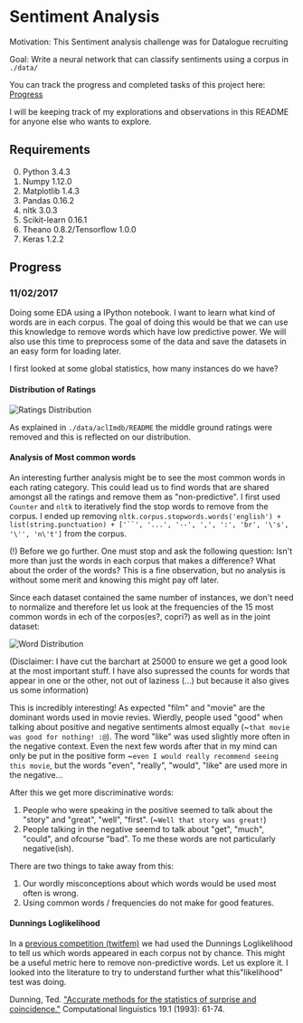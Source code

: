 # Sentiment Analysis

Motivation: This Sentiment analysis challenge was for Datalogue recruiting

Goal: Write a neural network that can classify sentiments using a corpus in `./data/`

You can track the progress and completed tasks of this project here: [Progress](https://github.com/zafarali/sentiment.datalogue/projects/1)

I will be keeping track of my explorations and observations in this README for anyone else who wants to explore.


## Requirements

0. Python 3.4.3
1. Numpy 1.12.0
2. Matplotlib 1.4.3
3. Pandas 0.16.2
5. nltk 3.0.3
4. Scikit-learn 0.16.1
5. Theano 0.8.2/Tensorflow 1.0.0
6. Keras 1.2.2

## Progress

### 11/02/2017

Doing some EDA using a IPython notebook. I want to learn what kind of words are in each corpus. The goal of doing this would be that we can use this knowledge to remove words which have low predictive power. We will also use this time to preprocess some of the data and save the datasets in an easy form for loading later.

I first looked at some global statistics, how many instances do we have?

#### Distribution of Ratings

![Ratings Distribution](https://cloud.githubusercontent.com/assets/6295292/22858576/6ca32df0-f08f-11e6-8a88-048db20a3f34.png)

As explained in `./data/aclImdb/README` the middle ground ratings were removed and this is reflected on our distribution. 

#### Analysis of Most common words

An interesting further analysis might be to see the most common words in each rating category. This could lead us to find words that are shared amongst all the ratings and remove them as "non-predictive". I first used `Counter` and `nltk` to iteratively find the stop words to remove from the corpus. I ended up removing `nltk.corpus.stopwords.words('english') + list(string.punctuation) + ['``', '...', '--', ',', ':', 'br', '\'s', '\'', 'n\'t']` from the corpus.

(!) Before we go further. One must stop and ask the following question: Isn't more than just the words in each corpus that makes a difference? What about the order of the words? This is a fine observation, but no analysis is without some merit and knowing this might pay off later.

Since each dataset contained the same number of instances, we don't need to normalize and therefore let us look at the frequencies of the 15 most common words in ech of the corpos(es?, copri?) as well as in the joint dataset:


![Word Distribution](https://cloud.githubusercontent.com/assets/6295292/22858892/c27a6c58-f098-11e6-9114-31a2b58eb000.png)

(Disclaimer: I have cut the barchart at 25000 to ensure we get a good look at the most important stuff. I have also supressed the counts for words that appear in one or the other, not out of laziness (...) but because it also gives us some information)

This is incredibly interesting! As expected "film" and "movie" are the dominant words used in movie revies. Wierdly, people used "good" when talking about positive and negative sentiments almost equally (~`that movie was good for nothing! :@`). The word "like" was used slightly more often in the negative context. Even the next few words after that in my mind can only be put in the positive form ~`even I would really recommend seeing this movie`, but the words "even", "really", "would", "like" are used more in the negative...

After this we get more discriminative words: 

1. People who were speaking in the positive seemed to talk about the "story" and "great", "well", "first". (~`Well that story was great!`)
2. People talking in the negative seemd to talk about "get", "much", "could", and ofcourse "bad". To me these words are not particularly negative(ish).

There are two things to take away from this:

1. Our wordly misconceptions about which words would be used most often is wrong.
2. Using common words / frequencies do not make for good features.

#### Dunnings Loglikelihood

In a [previous competition (twitfem)](https://github.com/zafarali/twitfem) we had used the Dunnings Loglikelihood to tell us which words appeared in each corpus not by chance. This might be a useful metric here to remove non-predictive words. Let us explore it. I looked into the literature to try to understand further what this"likelihood" test was doing. 

Dunning, Ted. ["Accurate methods for the statistics of surprise and coincidence."](http://www.aclweb.org/website/old_anthology/J/J93/J93-1003.pdf) Computational linguistics 19.1 (1993): 61-74.

